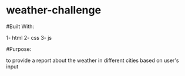 # weather-challenge

#Built With:

1- html
2- css
3- js

#Purpose: 

to provide a report about the weather in different cities based on user's input

